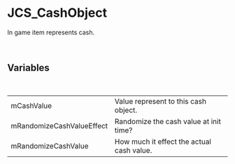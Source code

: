 <div id="content-header">
  <h1>JCS_CashObject</h1>
</div>

<p>
  In game item represents cash.
</p>


<br/>
<h2>Variables</h2>
<br/>

<table>
  <tr>
    <td>mCashValue</td>
    <td>Value represent to this cash object.</td>
  </tr>
  <tr>
    <td>mRandomizeCashValueEffect</td>
    <td>Randomize the cash value at init time?</td>
  </tr>
  <tr>
    <td>mRandomizeCashValue</td>
    <td>How much it effect the actual cash value.</td>
  </tr>
</table>
